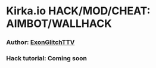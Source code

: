 # Kirka.io HACK/MOD/CHEAT: AIMBOT/WALLHACK
### Author: [ExonGlitchTTV](https://greasyfork.org/users/889423)
### Hack tutorial: Coming soon

